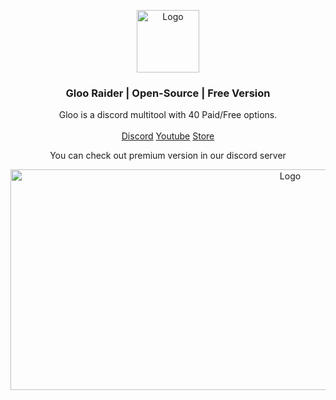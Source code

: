 <p align="center">
  <a href="https://github.com/foundroes/GlooRaider">
    <img src="https://media.discordapp.net/attachments/1245112135659421857/1245119499355820082/Untitled-1.png?ex=668664a5&is=66851325&hm=d84686c883e452c13b4cda6c3e572cb9f0d558b663f66d4046facf6bc2bc5bda&=&format=webp&quality=lossless" alt="Logo" width="100" height="100">
  </a>

  <h3 align="center">Gloo Raider | Open-Source | Free Version</h3>

  <p align="center">
    Gloo is a discord multitool with 40 Paid/Free options.
    <br/>
    <br/>
    <a href="https://discord.gg/uJE9rfJ7Tz">Discord</a>
    <a href="https://www.youtube.com/channel/UCNrJOMG81sdmjUSHpDC41-w">Youtube</a>
    <a href="https://lostroes.sell.app">Store</a>
  </p>
</p>

  <p align="center">
    You can check out premium version in our discord server
    <br/>
</p>
<p align="center">
  <a href="https://github.com/VatosV2/Nexus-MultiTool">
    <img src="https://cdn.discordapp.com/attachments/1245112135659421857/1258101990152601681/image.png?ex=6686d248&is=668580c8&hm=1b79a4911e62f5b9a40f17b2aa840c481b7a66896b1ecfe586da59c22407fc54&" alt="Logo" width="879" height="353">
  </a>
